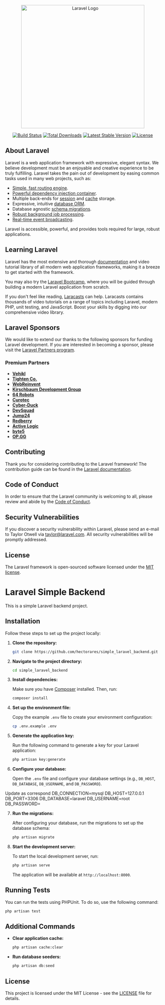 <p align="center"><a href="https://laravel.com" target="_blank"><img src="https://raw.githubusercontent.com/laravel/art/master/logo-lockup/5%20SVG/2%20CMYK/1%20Full%20Color/laravel-logolockup-cmyk-red.svg" width="400" alt="Laravel Logo"></a></p>

<p align="center">
<a href="https://github.com/laravel/framework/actions"><img src="https://github.com/laravel/framework/workflows/tests/badge.svg" alt="Build Status"></a>
<a href="https://packagist.org/packages/laravel/framework"><img src="https://img.shields.io/packagist/dt/laravel/framework" alt="Total Downloads"></a>
<a href="https://packagist.org/packages/laravel/framework"><img src="https://img.shields.io/packagist/v/laravel/framework" alt="Latest Stable Version"></a>
<a href="https://packagist.org/packages/laravel/framework"><img src="https://img.shields.io/packagist/l/laravel/framework" alt="License"></a>
</p>

## About Laravel

Laravel is a web application framework with expressive, elegant syntax. We believe development must be an enjoyable and creative experience to be truly fulfilling. Laravel takes the pain out of development by easing common tasks used in many web projects, such as:

- [Simple, fast routing engine](https://laravel.com/docs/routing).
- [Powerful dependency injection container](https://laravel.com/docs/container).
- Multiple back-ends for [session](https://laravel.com/docs/session) and [cache](https://laravel.com/docs/cache) storage.
- Expressive, intuitive [database ORM](https://laravel.com/docs/eloquent).
- Database agnostic [schema migrations](https://laravel.com/docs/migrations).
- [Robust background job processing](https://laravel.com/docs/queues).
- [Real-time event broadcasting](https://laravel.com/docs/broadcasting).

Laravel is accessible, powerful, and provides tools required for large, robust applications.

## Learning Laravel

Laravel has the most extensive and thorough [documentation](https://laravel.com/docs) and video tutorial library of all modern web application frameworks, making it a breeze to get started with the framework.

You may also try the [Laravel Bootcamp](https://bootcamp.laravel.com), where you will be guided through building a modern Laravel application from scratch.

If you don't feel like reading, [Laracasts](https://laracasts.com) can help. Laracasts contains thousands of video tutorials on a range of topics including Laravel, modern PHP, unit testing, and JavaScript. Boost your skills by digging into our comprehensive video library.

## Laravel Sponsors

We would like to extend our thanks to the following sponsors for funding Laravel development. If you are interested in becoming a sponsor, please visit the [Laravel Partners program](https://partners.laravel.com).

### Premium Partners

- **[Vehikl](https://vehikl.com/)**
- **[Tighten Co.](https://tighten.co)**
- **[WebReinvent](https://webreinvent.com/)**
- **[Kirschbaum Development Group](https://kirschbaumdevelopment.com)**
- **[64 Robots](https://64robots.com)**
- **[Curotec](https://www.curotec.com/services/technologies/laravel/)**
- **[Cyber-Duck](https://cyber-duck.co.uk)**
- **[DevSquad](https://devsquad.com/hire-laravel-developers)**
- **[Jump24](https://jump24.co.uk)**
- **[Redberry](https://redberry.international/laravel/)**
- **[Active Logic](https://activelogic.com)**
- **[byte5](https://byte5.de)**
- **[OP.GG](https://op.gg)**

## Contributing

Thank you for considering contributing to the Laravel framework! The contribution guide can be found in the [Laravel documentation](https://laravel.com/docs/contributions).

## Code of Conduct

In order to ensure that the Laravel community is welcoming to all, please review and abide by the [Code of Conduct](https://laravel.com/docs/contributions#code-of-conduct).

## Security Vulnerabilities

If you discover a security vulnerability within Laravel, please send an e-mail to Taylor Otwell via [taylor@laravel.com](mailto:taylor@laravel.com). All security vulnerabilities will be promptly addressed.

## License

The Laravel framework is open-sourced software licensed under the [MIT license](https://opensource.org/licenses/MIT).


# Laravel Simple Backend

This is a simple Laravel backend project.

## Installation

Follow these steps to set up the project locally:

1. **Clone the repository:**

   ```bash
   git clone https://github.com/hectorares/simple_laravel_backend.git
   ```

2. **Navigate to the project directory:**

   ```bash
   cd simple_laravel_backend
   ```

3. **Install dependencies:**

   Make sure you have [Composer](https://getcomposer.org/) installed. Then, run:

   ```bash
   composer install
   ```

4. **Set up the environment file:**

   Copy the example `.env` file to create your environment configuration:

   ```bash
   cp .env.example .env
   ```

5. **Generate the application key:**

   Run the following command to generate a key for your Laravel application:

   ```bash
   php artisan key:generate
   ```

6. **Configure your database:**

   Open the `.env` file and configure your database settings (e.g., `DB_HOST`, `DB_DATABASE`, `DB_USERNAME`, and `DB_PASSWORD`).

Update as correspond
 DB_CONNECTION=mysql
 DB_HOST=127.0.0.1
 DB_PORT=3306
 DB_DATABASE=laravel
 DB_USERNAME=root
 DB_PASSWORD=

7. **Run the migrations:**

   After configuring your database, run the migrations to set up the database schema:

   ```bash
   php artisan migrate
   ```

8. **Start the development server:**

   To start the local development server, run:

   ```bash
   php artisan serve
   ```

   The application will be available at `http://localhost:8000`.

## Running Tests

You can run the tests using PHPUnit. To do so, use the following command:

```bash
php artisan test
```

## Additional Commands

- **Clear application cache:**

  ```bash
  php artisan cache:clear
  ```

- **Run database seeders:**

  ```bash
  php artisan db:seed
  ```

## License

This project is licensed under the MIT License - see the [LICENSE](LICENSE) file for details.
